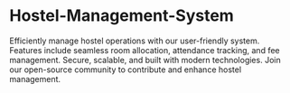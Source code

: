 # Hostel-Management-System
Efficiently manage hostel operations with our user-friendly system. Features include seamless room allocation, attendance tracking, and fee management. Secure, scalable, and built with modern technologies. Join our open-source community to contribute and enhance hostel management.
